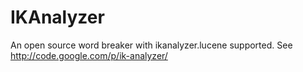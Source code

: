 IKAnalyzer
==========

An open source word breaker with ikanalyzer.lucene supported.  See http://code.google.com/p/ik-analyzer/
